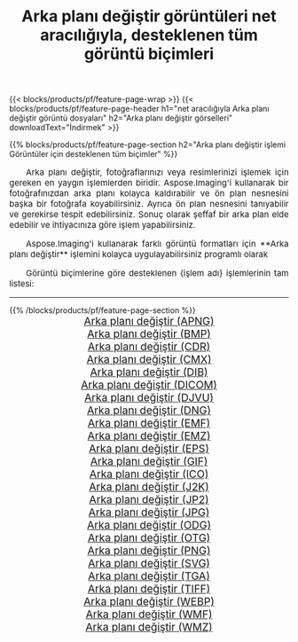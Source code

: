 ﻿---
title: Arka planı değiştir görüntüleri net aracılığıyla, desteklenen tüm görüntü biçimleri 
weight: 3920
url: /tr/net/change-background/ 
lang: tr
langdirlevel: 2
locales: zh-hans,ja,it,ru,de,es,fr,nl,id,lt,pl,pt,vi,tr,ko,zh-hant,ar,hi,th,sv,cs,uk,he
description: Aspose.Imaging'i kullanarak, net Aracılığıyla kolayca Arka planı değiştir görüntüleri oluşturabilirsiniz
---

{{< blocks/products/pf/feature-page-wrap >}}
{{< blocks/products/pf/feature-page-header h1="net aracılığıyla Arka planı değiştir görüntü dosyaları" h2="Arka planı değiştir görselleri" downloadText="İndirmek" >}}


{{% blocks/products/pf/feature-page-section  h2="Arka planı değiştir işlemi Görüntüler için desteklenen tüm biçimler" %}}
<p align="justify" style="text-indent:2em;font-size:15px;">
Arka planı değiştir, fotoğraflarınızı veya resimlerinizi işlemek için gereken en yaygın işlemlerden biridir. Aspose.Imaging'i kullanarak bir fotoğrafınızdan arka planı kolayca kaldırabilir ve ön plan nesnesini başka bir fotoğrafa koyabilirsiniz. Ayrıca ön plan nesnesini tanıyabilir ve gerekirse tespit edebilirsiniz. Sonuç olarak şeffaf bir arka plan elde edebilir ve ihtiyacınıza göre işlem yapabilirsiniz.
</p>
<p align="justify" style="text-indent:2em;font-size:15px;">
Aspose.Imaging'i kullanarak farklı görüntü formatları için **Arka planı değiştir** işlemini kolayca uygulayabilirsiniz programlı olarak
</p>
<p align="justify" style="text-indent:2em;font-size:15px;">
Görüntü biçimlerine göre desteklenen {işlem adı} işlemlerinin tam listesi:
</p>
<hr/>
{{% /blocks/products/pf/feature-page-section %}}
<div class="container-fluid productfamilypage bg-gray">
    <div class="convertypes bg-gray agp-content section">
        <div class="container">
		<div class="row other-converters" style="gap: 10px;font-size: 19px;text-align:center;">
		    <div class='col-md-2 other-converter remove-lp remove-rp'><a href="/imaging/tr/net/change-background/apng/" style="padding:15px;">Arka planı değiştir (APNG)</a></div><div class='col-md-2 other-converter remove-lp remove-rp'><a href="/imaging/tr/net/change-background/bmp/" style="padding:15px;">Arka planı değiştir (BMP)</a></div><div class='col-md-2 other-converter remove-lp remove-rp'><a href="/imaging/tr/net/change-background/cdr/" style="padding:15px;">Arka planı değiştir (CDR)</a></div><div class='col-md-2 other-converter remove-lp remove-rp'><a href="/imaging/tr/net/change-background/cmx/" style="padding:15px;">Arka planı değiştir (CMX)</a></div><div class='col-md-2 other-converter remove-lp remove-rp'><a href="/imaging/tr/net/change-background/dib/" style="padding:15px;">Arka planı değiştir (DIB)</a></div><div class='col-md-2 other-converter remove-lp remove-rp'><a href="/imaging/tr/net/change-background/dicom/" style="padding:15px;">Arka planı değiştir (DICOM)</a></div><div class='col-md-2 other-converter remove-lp remove-rp'><a href="/imaging/tr/net/change-background/djvu/" style="padding:15px;">Arka planı değiştir (DJVU)</a></div><div class='col-md-2 other-converter remove-lp remove-rp'><a href="/imaging/tr/net/change-background/dng/" style="padding:15px;">Arka planı değiştir (DNG)</a></div><div class='col-md-2 other-converter remove-lp remove-rp'><a href="/imaging/tr/net/change-background/emf/" style="padding:15px;">Arka planı değiştir (EMF)</a></div><div class='col-md-2 other-converter remove-lp remove-rp'><a href="/imaging/tr/net/change-background/emz/" style="padding:15px;">Arka planı değiştir (EMZ)</a></div><div class='col-md-2 other-converter remove-lp remove-rp'><a href="/imaging/tr/net/change-background/eps/" style="padding:15px;">Arka planı değiştir (EPS)</a></div><div class='col-md-2 other-converter remove-lp remove-rp'><a href="/imaging/tr/net/change-background/gif/" style="padding:15px;">Arka planı değiştir (GIF)</a></div><div class='col-md-2 other-converter remove-lp remove-rp'><a href="/imaging/tr/net/change-background/ico/" style="padding:15px;">Arka planı değiştir (ICO)</a></div><div class='col-md-2 other-converter remove-lp remove-rp'><a href="/imaging/tr/net/change-background/j2k/" style="padding:15px;">Arka planı değiştir (J2K)</a></div><div class='col-md-2 other-converter remove-lp remove-rp'><a href="/imaging/tr/net/change-background/jp2/" style="padding:15px;">Arka planı değiştir (JP2)</a></div><div class='col-md-2 other-converter remove-lp remove-rp'><a href="/imaging/tr/net/change-background/jpg/" style="padding:15px;">Arka planı değiştir (JPG)</a></div><div class='col-md-2 other-converter remove-lp remove-rp'><a href="/imaging/tr/net/change-background/odg/" style="padding:15px;">Arka planı değiştir (ODG)</a></div><div class='col-md-2 other-converter remove-lp remove-rp'><a href="/imaging/tr/net/change-background/otg/" style="padding:15px;">Arka planı değiştir (OTG)</a></div><div class='col-md-2 other-converter remove-lp remove-rp'><a href="/imaging/tr/net/change-background/png/" style="padding:15px;">Arka planı değiştir (PNG)</a></div><div class='col-md-2 other-converter remove-lp remove-rp'><a href="/imaging/tr/net/change-background/svg/" style="padding:15px;">Arka planı değiştir (SVG)</a></div><div class='col-md-2 other-converter remove-lp remove-rp'><a href="/imaging/tr/net/change-background/tga/" style="padding:15px;">Arka planı değiştir (TGA)</a></div><div class='col-md-2 other-converter remove-lp remove-rp'><a href="/imaging/tr/net/change-background/tiff/" style="padding:15px;">Arka planı değiştir (TIFF)</a></div><div class='col-md-2 other-converter remove-lp remove-rp'><a href="/imaging/tr/net/change-background/webp/" style="padding:15px;">Arka planı değiştir (WEBP)</a></div><div class='col-md-2 other-converter remove-lp remove-rp'><a href="/imaging/tr/net/change-background/wmf/" style="padding:15px;">Arka planı değiştir (WMF)</a></div><div class='col-md-2 other-converter remove-lp remove-rp'><a href="/imaging/tr/net/change-background/wmz/" style="padding:15px;">Arka planı değiştir (WMZ)</a></div>
                </div>
        </div>
    </div>
</div>
<br/>
